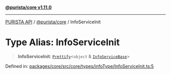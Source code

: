 [**@purista/core v1.11.0**](../README.md)

***

[PURISTA API](../../../packages.md) / [@purista/core](../README.md) / InfoServiceInit

# Type Alias: InfoServiceInit

> **InfoServiceInit**: [`Prettify`](Prettify.md)\<`object` & [`InfoServiceBase`](InfoServiceBase.md)\>

Defined in: [packages/core/src/core/types/infoType/InfoServiceInit.ts:5](https://github.com/puristajs/purista/blob/master/packages/core/src/core/types/infoType/InfoServiceInit.ts#L5)
